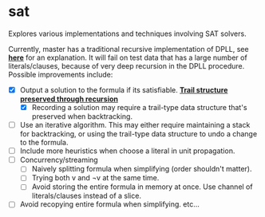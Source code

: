 # sat
Explores various implementations and techniques involving SAT solvers.

Currently, master has a traditional recursive implementation of DPLL, see [__here__](http://www.cs.miami.edu/home/geoff/Courses/CSC648-12S/Content/DPLL.shtml) for an explanation. It will fail on test data that has a large number of literals/clauses, because of very deep recursion in the DPLL procedure. Possible improvements include:

- [x] Output a solution to the formula if its satisfiable.
	[__Trail structure preserved through recursion__](https://concurrency.cs.uni-kl.de/documents/albert_schimpf_bachelors_thesis.pdf)
	- [x] Recording a solution may require a trail-type data structure that's preserved when backtracking.
- [ ] Use an iterative algorithm. This may either require maintaining a stack for backtracking, or using the trail-type data structure to undo a change to the formula.
- [ ] Include more heuristics when choose a literal in unit propagation.
- [ ] Concurrency/streaming
	- [ ] Naively splitting formula when simplifying (order shouldn't matter).
	- [ ] Trying both v and ¬v at the same time.
	- [ ] Avoid storing the entire formula in memory at once. Use channel of literals/clauses instead of a slice.
- [ ] Avoid recopying entire formula when simplifying.
	etc...